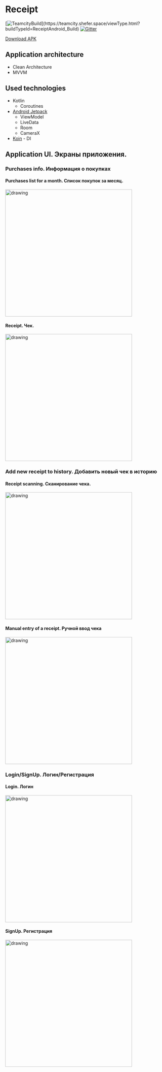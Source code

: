 # Receipt

[![TeamcityBuild](https://teamcity.shefer.space/app/rest/builds/strob:(buildType:(project:(id:ReceiptAndroid)))/statusIcon.svg)](https://teamcity.shefer.space/viewType.html?buildTypeId=ReceiptAndroid_Build)
[![Gitter](https://badges.gitter.im/receipt-project/receipt-android.svg)](https://gitter.im/receipt-project/receipt-android?utm_source=badge&utm_medium=badge&utm_campaign=pr-badge)

[Download APK](https://receipt.shefer.space/android/distributions/)

## Application architecture
- Clean Architecture
- MVVM
## Used technologies
- Kotlin
  - Coroutines
- [Android Jetpack](https://developer.android.com/jetpack)
  - ViewModel
  - LiveData
  - Room
  - CameraX
- [Koin](https://insert-koin.io/) - DI

## Application UI. Экраны приложения.

### Purchases info. Информация о покупках
#### Purchases list for a month. Список покупок за месяц.
<img src="https://i.ibb.co/mvFdWw5/photo-2020-07-26-15-28-30.jpg" alt="drawing" width="400"/>

#### Receipt. Чек.
<img src="https://i.ibb.co/qjKNkP4/photo-2020-07-26-15-28-29-2.jpg" alt="drawing" width="400"/>

### Add new receipt to history. Добавить новый чек в историю
#### Receipt scanning. Сканирование чека.
<img src="https://i.ibb.co/CWGGDk0/photo-2020-07-26-17-20-25.jpg" alt="drawing" width="400"/>

#### Manual entry of a receipt. Ручной ввод чека
<img src="https://i.ibb.co/thXDP3s/photo-2020-07-26-17-24-21.jpg" alt="drawing" width="400"/>

### Login/SignUp. Логин/Регистрация
#### Login. Логин
<img src="https://i.ibb.co/rp7zH1F/photo-2020-07-26-15-28-38.jpg" alt="drawing" width="400"/>

#### SignUp. Регистрация
<img src="https://i.ibb.co/G0SmSFJ/photo-2020-07-26-15-28-29.jpg" alt="drawing" width="400"/>
